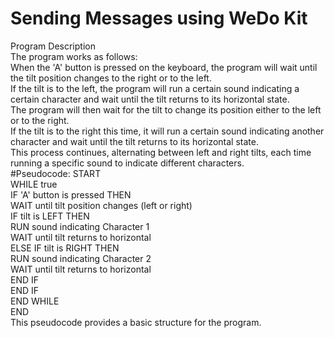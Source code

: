 # **Sending Messages using WeDo Kit**
Program Description \
The program works as follows:    \
When the 'A' button is pressed on the keyboard, the program will wait until the tilt position changes to the right or to the left. \
If the tilt is to the left, the program will run a certain sound indicating a certain character and wait until the tilt returns to its horizontal state. \
The program will then wait for the tilt to change its position either to the left or to the right. \
If the tilt is to the right this time, it will run a certain sound indicating another character and wait until the tilt returns to its horizontal state. \
This process continues, alternating between left and right tilts, each time running a specific sound to indicate different characters. \
#Pseudocode:
START    \
WHILE true <br />
    IF 'A' button is pressed THEN <br />
        WAIT until tilt position changes (left or right) <br />
        IF tilt is LEFT THEN \
            RUN sound indicating Character 1 \
            WAIT until tilt returns to horizontal \
        ELSE IF tilt is RIGHT THEN \
            RUN sound indicating Character 2    \
            WAIT until tilt returns to horizontal    \
        END IF    \
    END IF    \
END WHILE    \
END    \
This pseudocode provides a basic structure for the program.
